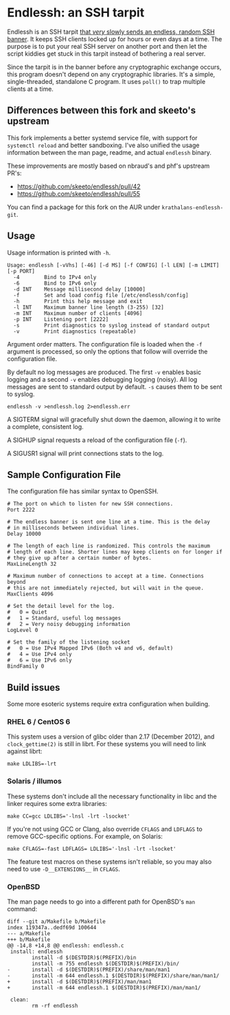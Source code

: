 # Endlessh: an SSH tarpit

Endlessh is an SSH tarpit [that *very* slowly sends an endless, random
SSH banner][np]. It keeps SSH clients locked up for hours or even days
at a time. The purpose is to put your real SSH server on another port
and then let the script kiddies get stuck in this tarpit instead of
bothering a real server.

Since the tarpit is in the banner before any cryptographic exchange
occurs, this program doesn't depend on any cryptographic libraries. It's
a simple, single-threaded, standalone C program. It uses `poll()` to
trap multiple clients at a time.

## Differences between this fork and skeeto's upstream
This fork implements a better systemd service file, with support for `systemctl reload` and better sandboxing. I've also unified the usage information between the man page, readme, and actual `endlessh` binary.

These improvements are mostly based on nbraud's and phf's upstream PR's:
- https://github.com/skeeto/endlessh/pull/42
- https://github.com/skeeto/endlessh/pull/55

You can find a package for this fork on the AUR under `krathalans-endlessh-git`.

## Usage

Usage information is printed with `-h`.

```
Usage: endlessh [-vVhs] [-46] [-d MS] [-f CONFIG] [-l LEN] [-m LIMIT] [-p PORT]
  -4        Bind to IPv4 only
  -6        Bind to IPv6 only
  -d INT    Message millisecond delay [10000]
  -f        Set and load config file [/etc/endlessh/config]
  -h        Print this help message and exit
  -l INT    Maximum banner line length (3-255) [32]
  -m INT    Maximum number of clients [4096]
  -p INT    Listening port [2222]
  -s        Print diagnostics to syslog instead of standard output
  -v        Print diagnostics (repeatable)
```

Argument order matters. The configuration file is loaded when the `-f`
argument is processed, so only the options that follow will override the
configuration file.

By default no log messages are produced. The first `-v` enables basic
logging and a second `-v` enables debugging logging (noisy). All log
messages are sent to standard output by default. `-s` causes them to be
sent to syslog.

    endlessh -v >endlessh.log 2>endlessh.err

A SIGTERM signal will gracefully shut down the daemon, allowing it to
write a complete, consistent log.

A SIGHUP signal requests a reload of the configuration file (`-f`).

A SIGUSR1 signal will print connections stats to the log.

## Sample Configuration File

The configuration file has similar syntax to OpenSSH.

```
# The port on which to listen for new SSH connections.
Port 2222

# The endless banner is sent one line at a time. This is the delay
# in milliseconds between individual lines.
Delay 10000

# The length of each line is randomized. This controls the maximum
# length of each line. Shorter lines may keep clients on for longer if
# they give up after a certain number of bytes.
MaxLineLength 32

# Maximum number of connections to accept at a time. Connections beyond
# this are not immediately rejected, but will wait in the queue.
MaxClients 4096

# Set the detail level for the log.
#   0 = Quiet
#   1 = Standard, useful log messages
#   2 = Very noisy debugging information
LogLevel 0

# Set the family of the listening socket
#   0 = Use IPv4 Mapped IPv6 (Both v4 and v6, default)
#   4 = Use IPv4 only
#   6 = Use IPv6 only
BindFamily 0
```

## Build issues

Some more esoteric systems require extra configuration when building.

### RHEL 6 / CentOS 6

This system uses a version of glibc older than 2.17 (December 2012), and
`clock_gettime(2)` is still in librt. For these systems you will need to
link against librt:

    make LDLIBS=-lrt

### Solaris / illumos

These systems don't include all the necessary functionality in libc and
the linker requires some extra libraries:

    make CC=gcc LDLIBS='-lnsl -lrt -lsocket'

If you're not using GCC or Clang, also override `CFLAGS` and `LDFLAGS`
to remove GCC-specific options. For example, on Solaris:

    make CFLAGS=-fast LDFLAGS= LDLIBS='-lnsl -lrt -lsocket'

The feature test macros on these systems isn't reliable, so you may also
need to use `-D__EXTENSIONS__` in `CFLAGS`.

### OpenBSD

The man page needs to go into a different path for OpenBSD's `man` command:

```
diff --git a/Makefile b/Makefile
index 119347a..dedf69d 100644
--- a/Makefile
+++ b/Makefile
@@ -14,8 +14,8 @@ endlessh: endlessh.c
 install: endlessh
        install -d $(DESTDIR)$(PREFIX)/bin
        install -m 755 endlessh $(DESTDIR)$(PREFIX)/bin/
-       install -d $(DESTDIR)$(PREFIX)/share/man/man1
-       install -m 644 endlessh.1 $(DESTDIR)$(PREFIX)/share/man/man1/
+       install -d $(DESTDIR)$(PREFIX)/man/man1
+       install -m 644 endlessh.1 $(DESTDIR)$(PREFIX)/man/man1/

 clean:
        rm -rf endlessh
```

[np]: https://nullprogram.com/blog/2019/03/22/
